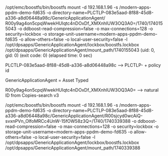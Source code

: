 /opt/emc/boostfs/bin/boostfs mount -d 192.168.1.96 -s /modern-apps-ppdm-demo-fd635 -o directory-name=PLCTLP-083e5aad-8f88-45d8-a336-a8d06448a98c/GenericApplicationAgent/
R00y9ag4on5cpqWwekHUIqtc4nDOxDf_XMXnhIUW3OQ3A0=/1740/1740155043 -o ddboost-read-compression=false -o max-connections=128 -o security=lockbox -o storage-unit-username=modern-apps-ppdm-demo-fd635 -o allow-others=false
 -o local-user-security=false -l /opt/dpsapps/GenericApplicationAgent/lockbox/boostfs.lockbox /opt/dpsapps/GenericApplicationAgent/mount_path/1740155043 (uid: 0, gid: 0) (exit code: 0) (elapsed time: 0 sec)




PLCTLP-083e5aad-8f88-45d8-a336-a8d06448a98c  --> PLCTLP- + policy id

GenericApplicationAgent = Asset Typed

R00y9ag4on5cpqWwekHUIqtc4nDOxDf_XMXnhIUW3OQ3A0= --> natural ID from Copies-search v3


/opt/emc/boostfs/bin/boostfs mount -d 192.168.1.96 -s /modern-apps-ppdm-demo-fd635 -o directory-name=PLCTLP-083e5aad-8f88-45d8-a336-a8d06448a98c/GenericApplicationAgent/R00sjcyd0wcAiQ-svxnPVn_OIfoMRCc4UnW-15fOW58z3Q=/1740/1740339388 -o ddboost-read-compression=false -o max-connections=128 -o security=lockbox -o storage-unit-username=modern-apps-ppdm-demo-fd635 -o allow-others=false -o local-user-security=false -l /opt/dpsapps/GenericApplicationAgent/lockbox/boostfs.lockbox /opt/dpsapps/GenericApplicationAgent/mount_path/1740339388